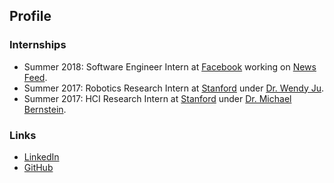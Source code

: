 ## Profile

### Internships
* Summer 2018: Software Engineer Intern at [Facebook](https://www.facebook.com) working on [News Feed](https://www.facebook.com/zuck/posts/10104445245963251).
* Summer 2017: Robotics Research Intern at [Stanford](https://www.stanford.edu/) under [Dr. Wendy Ju](http://wendyju.com/).
* Summer 2017: HCI Research Intern at [Stanford](https://www.stanford.edu/) under [Dr. Michael Bernstein](https://hci.stanford.edu/msb/).

### Links
* [LinkedIn](https://linkedin.com/in/abhayvenkatesh)
* [GitHub](https://github.com/abhay-venkatesh)
